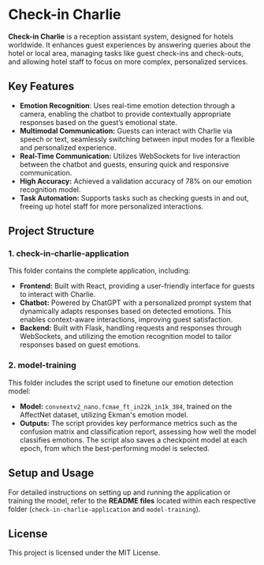 # Check-in Charlie

**Check-in Charlie** is a reception assistant system, designed for hotels worldwide. It enhances guest experiences by answering queries about the hotel or local area, managing tasks like guest check-ins and check-outs, and allowing hotel staff to focus on more complex, personalized services.

## Key Features

- **Emotion Recognition**: Uses real-time emotion detection through a camera, enabling the chatbot to provide contextually appropriate responses based on the guest’s emotional state.
- **Multimodal Communication:** Guests can interact with Charlie via speech or text, seamlessly switching between input modes for a flexible and personalized experience.
- **Real-Time Communication:** Utilizes WebSockets for live interaction between the chatbot and guests, ensuring quick and responsive communication.
- **High Accuracy:** Achieved a validation accuracy of 78% on our emotion recognition model.
- **Task Automation:** Supports tasks such as checking guests in and out, freeing up hotel staff for more personalized interactions.

## Project Structure

### 1. check-in-charlie-application

This folder contains the complete application, including:

- **Frontend:** Built with React, providing a user-friendly interface for guests to interact with Charlie.
- **Chatbot:** Powered by ChatGPT with a personalized prompt system that dynamically adapts responses based on detected emotions. This enables context-aware interactions, improving guest satisfaction.
- **Backend:** Built with Flask, handling requests and responses through WebSockets, and utilizing the emotion recognition model to tailor responses based on guest emotions.

### 2. model-training

This folder includes the script used to finetune our emotion detection model:

- **Model:** `convnextv2_nano.fcmae_ft_in22k_in1k_384`, trained on the AffectNet dataset, utilizing Ekman's emotion model.
- **Outputs:** The script provides key performance metrics such as the confusion matrix and classification report, assessing how well the model classifies emotions. The script also saves a checkpoint model at each epoch, from which the best-performing model is selected.

## Setup and Usage

For detailed instructions on setting up and running the application or training the model, refer to the **README files** located within each respective folder (`check-in-charlie-application` and `model-training`).

## License

This project is licensed under the MIT License.
